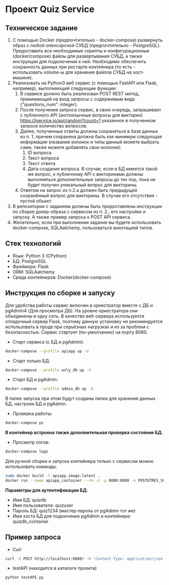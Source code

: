 # Проект Quiz Service

## Техническое задание

1. С помощью Docker (предпочтительно - docker-compose) развернуть образ с любой опенсорсной СУБД (предпочтительно - PostgreSQL). Предоставить все необходимые скрипты и конфигурационные (docker/compose) файлы для развертывания СУБД, а также инструкции для подключения к ней. Необходимо обеспечить сохранность данных при рестарте контейнера (то есть - использовать volume-ы для хранения файлов СУБД на хост-машине).
2. Реализовать на Python3 веб сервис (с помощью FastAPI или Flask, например), выполняющий следующие функции:
   1. В сервисе должно быть реализован POST REST метод, принимающий на вход запросы с содержимым вида {"questions_num": integer}.
   2. После получения запроса сервис, в свою очередь, запрашивает с публичного API (англоязычные вопросы для викторин) https://jservice.io/api/random?count=1 указанное в полученном запросе количество вопросов.
   3. Далее, полученные ответы должны сохраняться в базе данных из п. 1, причем сохранена должна быть как минимум следующая информация (название колонок и типы данный можете выбрать сами, также можете добавлять свои колонки): 
      1. ID вопроса
      2. Текст вопроса
      3. Текст ответа
      4. Дата создания вопроса.
   В случае, если в БД имеется такой же вопрос, к публичному API с викторинами должны выполняться дополнительные запросы до тех пор, пока не будет получен уникальный вопрос для викторины.
   4. Ответом на запрос из п.2.a должен быть предыдущей сохранённый вопрос для викторины. В случае его отсутствия - пустой объект.
3. В репозитории с заданием должны быть предоставлены инструкции по сборке докер-образа с сервисом из п. 2., его настройке и запуску. А также пример запроса к POST API сервиса.
4. Желательно, если при выполнении задания вы будете использовать docker-compose, SQLAalchemy,  пользоваться аннотацией типов.

## Стек технологий

- Язык: Python 3 (CPython)
- БД: PostgreSQL
- Фрейморк: Flask
- ORM: SQLAalchemy
- Среда контейнеров: Docker(docker-compose)

## Инструкция по сборке и запуску
Для удобства работы сервис включен в оркестратор вместе с ДБ и pgAdmin4 (Для просмотра ДБ). На уровне оркестратора они объединены в одну сеть. В качестве веб-сервера используется отладочный сервер Flask, поэтому данную установку не рекомендуется использовать в проде при серьёзных нагрузках и из за проблем с безопасностью. Сервис стартует (по-умолчанию) на порту 8080.

- Старт сервиса (с БД и pgAdmin):

```bash
docker-compose --profile apiapp up -d
```

- Старт только БД:

```bash
docker-compose --profile only_db up -d
```

- Старт БД и pgAdmin:

```bash
docker-compose --profile admin_db up -d
```


В папке запуска при этом будут созданы папки для хранения данных БД, настроек БД и pgAdmin.

- Проверка работы:

```bash
docker-compose ps
```

__В контейнер встроена также дополнительная проверка состояния БД.__

- Просмотр логов:

```bash
docker-compose logs
```

Для ручной сборки и запуска контейнера только с сервисом можно использовать команды:

```bash
sudo docker build -t apiapp_image:latest .
docker run --name apiapp_container --rm -d -p 8080:8080 -e POSTGTRES_SQL_URI=postgresql://quizuser:quiz1234@localhost:5432/quizdb apiapp_image:latest
```

**Параметры для аутентификации БД**:
- Имя БД: quizdb
- Имя пользователя: quizuser
- Пароль БД: quiz1234 (мастер пароль от pgAdmin тот же) 
- Имя хоста БД для подкючение pgAdmin в контейнере: quizdb_container

## Пример запроса

- Curl

```bash
curl -X POST http://localhost:8080/ -H 'Content-Type: application/json' -d '{"questions_num":10}'
```

- testAPI (находится в каталоге проекта)

```bash
python testAPI.py
```